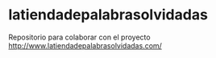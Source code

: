 # latiendadepalabrasolvidadas
Repositorio para colaborar con el proyecto http://www.latiendadepalabrasolvidadas.com/
